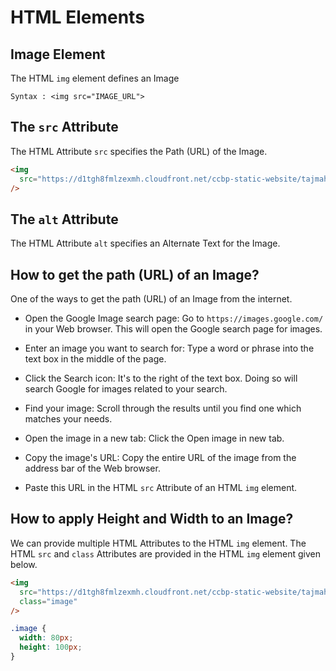 # HTML Elements

## Image Element

The HTML `img` element defines an Image

`Syntax : <img src="IMAGE_URL">`

## The `src` Attribute

The HTML Attribute `src` specifies the Path (URL) of the Image.

```HTML
<img
  src="https://d1tgh8fmlzexmh.cloudfront.net/ccbp-static-website/tajmahal-img.png"
/>
```

## The `alt` Attribute

The HTML Attribute `alt` specifies an Alternate Text for the Image.

## How to get the path (URL) of an Image?

One of the ways to get the path (URL) of an Image from the internet.

- Open the Google Image search page: Go to `https://images.google.com/` in your Web browser. This will open the Google search page for images.

- Enter an image you want to search for: Type a word or phrase into the text box in the middle of the page.

- Click the Search icon: It's to the right of the text box. Doing so will search Google for images related to your search.

- Find your image: Scroll through the results until you find one which matches your needs.

- Open the image in a new tab: Click the Open image in new tab.

- Copy the image's URL: Copy the entire URL of the image from the address bar of the Web browser.

- Paste this URL in the HTML `src` Attribute of an HTML `img` element.

## How to apply Height and Width to an Image?

We can provide multiple HTML Attributes to the HTML `img` element. The HTML `src` and `class` Attributes are provided in the HTML `img` element given below.

```HTML
<img
  src="https://d1tgh8fmlzexmh.cloudfront.net/ccbp-static-website/tajmahal-img.png"
  class="image"
/>
```

```CSS
.image {
  width: 80px;
  height: 100px;
}
```
